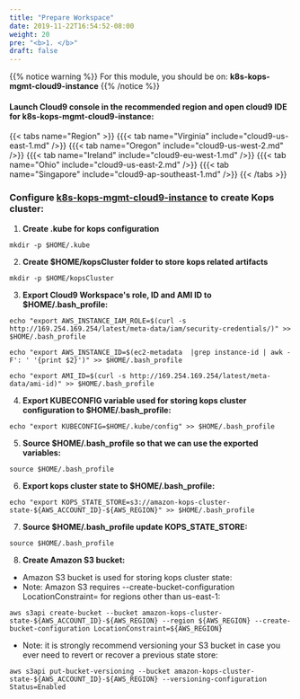 ```yaml
---
title: "Prepare Workspace"
date: 2019-11-22T16:54:52-08:00
weight: 20
pre: "<b>1. </b>"
draft: false
---
```


{{% notice warning %}}
For this module, you should be on: **k8s-kops-mgmt-cloud9-instance**
{{% /notice %}}

#### Launch Cloud9 console in the recommended region and open cloud9 IDE for k8s-kops-mgmt-cloud9-instance:

{{< tabs name="Region" >}}
{{{< tab name="Virginia" include="cloud9-us-east-1.md" />}}
{{{< tab name="Oregon" include="cloud9-us-west-2.md" />}}
{{{< tab name="Ireland" include="cloud9-eu-west-1.md" />}}
{{{< tab name="Ohio" include="cloud9-us-east-2.md" />}}
{{{< tab name="Singapore" include="cloud9-ap-southeast-1.md" />}}
{{< /tabs >}}

### Configure [k8s-kops-mgmt-cloud9-instance](https://console.aws.amazon.com/ec2/v2/home?#Instances:tag:Name=k8s-kops-mgmt-cloud9-instance;sort=desc:launchTime) to create Kops cluster:

1. **Create .kube for kops configuration**
```
mkdir -p $HOME/.kube
```
2. **Create $HOME/kopsCluster folder to store kops related artifacts**
```
mkdir -p $HOME/kopsCluster
```

3. **Export Cloud9 Workspace's role, ID and AMI ID to $HOME/.bash_profile:**
```
echo "export AWS_INSTANCE_IAM_ROLE=$(curl -s http://169.254.169.254/latest/meta-data/iam/security-credentials/)" >> $HOME/.bash_profile

echo "export AWS_INSTANCE_ID=$(ec2-metadata  |grep instance-id | awk -F': ' '{print $2}')" >> $HOME/.bash_profile

echo "export AMI_ID=$(curl -s http://169.254.169.254/latest/meta-data/ami-id)" >> $HOME/.bash_profile
```

4. **Export KUBECONFIG variable used for storing kops cluster configuration to $HOME/.bash_profile:**
```
echo "export KUBECONFIG=$HOME/.kube/config" >> $HOME/.bash_profile
```

5. **Source $HOME/.bash_profile so that we can use the exported variables:**
```
source $HOME/.bash_profile
```

6. **Export kops cluster state to $HOME/.bash_profile:**
```
echo "export KOPS_STATE_STORE=s3://amazon-kops-cluster-state-${AWS_ACCOUNT_ID}-${AWS_REGION}" >> $HOME/.bash_profile
```
7. **Source $HOME/.bash_profile update KOPS_STATE_STORE:**
```
source $HOME/.bash_profile
```

8. **Create Amazon S3 bucket:**
  * Amazon S3 bucket is used for storing kops cluster state:
  * Note: Amazon S3 requires --create-bucket-configuration LocationConstraint=<region> for regions other than us-east-1:
```
aws s3api create-bucket --bucket amazon-kops-cluster-state-${AWS_ACCOUNT_ID}-${AWS_REGION} --region ${AWS_REGION} --create-bucket-configuration LocationConstraint=${AWS_REGION}
```
  * Note: it is strongly recommend versioning your S3 bucket in case you ever need to revert or recover a previous state store:
```
aws s3api put-bucket-versioning --bucket amazon-kops-cluster-state-${AWS_ACCOUNT_ID}-${AWS_REGION} --versioning-configuration Status=Enabled
```

<!--
# create /home/ec2-user/bin for packages to install
mkdir -p /home/ec2-user/bin
# change ownership for /home/ec2-user/
# chown ec2-user:ec2-user -R /home/ec2-user/
# change pwd to /home/ec2-user/bin
cd /home/ec2-user/bin
echo "# net410-workshop specific environment variables:" >> /home/ec2-user/.bash_profile
# set GOPATH env variable: https://github.com/golang/go/wiki/SettingGOPATH#bash
echo "export GOPATH=/home/ec2-user/go" >> /home/ec2-user/.bash_profile

# export AWS account id, used to create unique s3 bucket:
export AWS_ACCOUNT_ID=$(curl -s http://169.254.169.254/latest/dynamic/instance-identity/document |grep accountId |awk -F': ' '{print $2}')
echo "export AWS_ACCOUNT_ID=$(sed -e 's/"//g' -e 's/,$//' <<< "$AWS_ACCOUNT_ID")" >> /home/ec2-user/.bash_profile
# export default AWS region ami is instantiated in:
echo "export AWS_DEFAULT_REGION=$(curl -s http://169.254.169.254/latest/dynamic/instance-identity/document/ | grep region | awk -F' : ' '{print $2}' | sed 's/"//g' | sed 's/,//g')" >> /home/ec2-user/.bash_profile
# export public key that was assigned to ec2 instance:
# this key is used to create kops cluster:
export PUBKEY=$(ec2-metadata |grep ssh-rsa)
export PUBKEYNAME=$(ec2-metadata |grep keyname | awk -F':' '{print $2}')
echo "export PUBKEYNAME=$(ec2-metadata |grep keyname | awk -F':' '{print $2}')" >> /home/ec2-user/.bash_profile
echo $PUBKEY > /home/ec2-user/.ssh/$PUBKEYNAME.pub
# configure default region for AWS CLI:
# it does not require access and secret, it uses the token.
echo "[default]" >> /home/ec2-user/.aws/config
echo "region = ${AWS_DEFAULT_REGION}" >> /home/ec2-user/.aws/config
# download kops and make it executable:
wget -O kops https://github.com/kubernetes/kops/releases/download/$(curl -s https://api.github.com/repos/kubernetes/kops/releases/latest | grep tag_name | cut -d '"' -f 4)/kops-linux-amd64
chmod +x kops
# download kubectl and make it executable:
wget -O kubectl https://storage.googleapis.com/kubernetes-release/release/$(curl -s https://storage.googleapis.com/kubernetes-release/release/stable.txt)/bin/linux/amd64/kubectl
chmod +x kubectl
# retrieve kops cluster configuration file from s3
wget https://s3-${AWS_DEFAULT_REGION}.amazonaws.com/net410-workshop-${AWS_DEFAULT_REGION}/kops/net410-kops-cluster-${AWS_DEFAULT_REGION}.yaml --output-document=/home/ec2-user/kopsCluster/net410-kops-cluster-${AWS_DEFAULT_REGION}.yaml
# insert public key for kops cluster creation:
sed -i 's*  publicKey:*  publicKey: "'"$PUBKEY"'"*g' /home/ec2-user/kopsCluster/net410-kops-cluster-${AWS_DEFAULT_REGION}.yaml
# create kops cluster:
kops create -f /home/ec2-user/kopsCluster/net410-kops-cluster-${AWS_DEFAULT_REGION}.yaml
# deploy/update cluster:
kops update cluster net410-kops-cluster.k8s.local --yes
# change ownership for /home/ec2-user/
chown -R ec2-user:ec2-user /home/ec2-user/
-->

